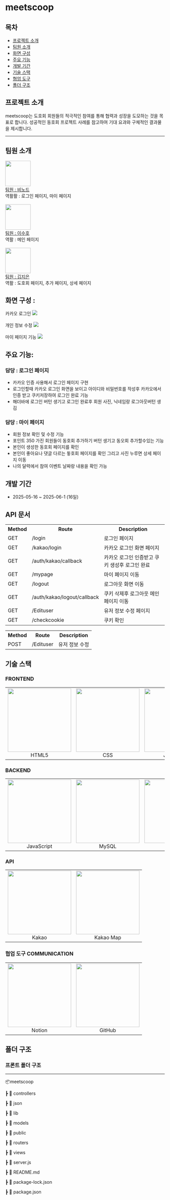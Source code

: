 

# meetscoop



## 목차
- [프로젝트 소개](#프로젝트-소개)
- [팀원 소개](#팀원-소개)
- [화면 구성](#화면-구성)
- [주요 기능](#주요-기능)
- [개발 기간](#개발-기간)
- [기술 스택](#기술-스택)
- [협업 도구](#협업-도구-communication)
- [폴더 구조](#폴더-구조)

## 프로젝트 소개
meetscoop는 도호회 회원들의 적극적인 참여를 통해 협력과 성장을 도모하는 것을 목표로 합니다. 성공적인 동호회 프로젝트 사례를 참고하여 기대 요과와 구체적인 결과물을 제시합니다.

---

## 팀원 소개 
<div>
<img src="https://github.com/Mr-Binod.png" width="80px"><br>
<a href="https://github.com/Mr-Binod">팀원 : 비노드 </a><br>
역활활 : 로그인 페이지, 마이 페이지
</div><br>

<div>
<img src="https://github.com/susuholee.png" width="80px"><br>
<a href="https://github.com/susuholee">팀원 : 이수호 </a><br>
역활 : 메인 페이지
</div><br>

<div>
<img src="https://github.com/zzeen2.png" width="80px"><br>
<a href="https://github.com/zzeen2">팀원 : 깁지은 </a><br>
역활 : 도호회 페이지, 추가 페이지, 상세 페이지
</div>


## 화면 구성 :
<label>카카오 로그인</label>
<img src="./public/images/gif/kakaologinscoop-ezgif.com-speed.gif"><br><br>
<label>개인 정보 수정</label>
<img src="./public/images/gif/mypagedetails-ezgif.com-video-to-gif-converter.gif"><br><br>
<label>마이 페이지 기능</label>
<img src="./public/images/gif/personaldetaileditscoop-ezgif.com-speed.gif">
## 주요 기능: 

### 담당 : 로그인 페이지
- 카카오 인증 사용해서 로그인 페이지 구현
- 로그인할때 카카오 로그인 화면을 보이고 아이디와 비밀번호를 작성후 카카오에서 인증 받고 쿠키저장하여 로그인 완료 기능
- 해더바에 로그인 버턴 생기고 로그인 완료후 회원 사진, 닉네임랑 로그아웃버턴 생김

### 담당 : 마이 페이지
- 회원 정보 확인 및 수정 기능
- 포인트 350 가진 회원들이 동호회 추가하기 버턴 생기고 동오회 추가할수있는 기능
- 본인이 생성한 동호회 페이지를 확인
- 본인이 좋아요나 댓글 다르는 돟호회 페이지를 확인 그리고 사진 누루면 상세 페이지 이동
- 나의 달력에서 참여 이벤트 날짜랑 내용을 확인 가능 


## 개발 기간
- 2025-05-16 ~ 2025-06-1 (16일)


## API 문서 

<table> <tr> <th>Method</th> <th>Route</th> <th>Description</th> </tr> <tr> <td>GET</td> <td>/login</td> <td>로그인 페이지</td> </tr> <tr> <td>GET</td> <td>/kakao/login</td> <td>카카오 로그인 화면 페이지</td> </tr> <tr> <td>GET</td> <td>/auth/kakao/callback</td> <td>카카오 로그인 인증받고 쿠키 생성후 로그인 완료</td> </tr> <tr> <td>GET</td> <td>/mypage</td> <td>마이 페이지 이동</td> </tr> <tr> <td>GET</td> <td>/logout</td> <td>로그아웃 화면 이동</td> </tr> <tr> <td>GET</td> <td>/auth/kakao/logout/callback</td> <td>쿠키 삭제후 로그아웃 메인 페이지 이동</td> </tr> <tr> <td>GET</td> <td>/Edituser</td> <td>유저 정보 수정 페이지</td> </tr> <tr> <td>GET</td> <td>/checkcookie</td> <td>쿠키 확인</td> </tr>  </table>

<table> <tr> <th>Method</th> <th>Route</th> <th>Description</th> </tr> <tr> <td>POST</td> <td>/Edituser</td> <td>유저 정보 수정</td> </tr> </table>


## 기술 스택 
### FRONTEND

<table>
  <tr>
    <td align="center">
      <img src="./public/techstack/html-5_5968267.png" width="200px"><br>
      <label>HTML5</label>
    </td>
    <td align="center">
      <img src="./public/techstack/css.png" width="200px"><br>
      <label>CSS</label>
    </td>
    <td align="center">
      <img src="./public/techstack/js_5968292.png" width="200px"><br>
      <label>JavaScript</label>
    </td>
  </tr>
</table>

### BACKEND
<table>
  <tr>
    <td align="center">
      <img src="./public/techstack/js_5968292.png" width="200px"><br>
      <label>JavaScript</label>
    </td>
    <td align="center">
      <img src="./public/techstack/mysql.png" width="200px"><br>
      <label>MySQL</label>
    </td>
    <td align="center">
      <img src="./public/techstack/nodejs.256x157.png" width="200px"><br>
      <label>Node.js</label>
    </td>
  </tr>
</table>

### API
<table>
  <tr>
    <td align="center">
      <img src="./public/techstack/kakao.png" width="200px"><br>
      <label>Kakao</label>
    </td>
    <td align="center">
      <img src="./public/techstack/kakaomap.png" width="200px"><br>
      <label>Kakao Map</label>
    </td>
  </tr>
</table>

### 협업 도구 COMMUNICATION 
<table>
  <tr>
    <td align="center">
      <img src="./public/techstack/Notion.png" width="200px"><br>
      <label>Notion</label>
    </td>
    <td align="center">
      <img src="./public/techstack/github_2504911.png" width="200px"><br>
      <label>GitHub</label>
    </td>
  </tr>
</table>



## 폴더 구조
### 프론트 폴더 구조
---
📦meetscoop

┣ 📂 controllers

┣ 📂 json

┣ 📂 lib

┣ 📂 models

┣ 📂 public

┣ 📂 routers

┣ 📂 views

┣ 📜 server.js

┣ 📜 README.md

┣ 📜 package-lock.json

┣ 📜 package.json


